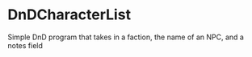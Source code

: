 # DnDCharacterList
Simple DnD program that takes in a faction, the name of an NPC, and a notes field
